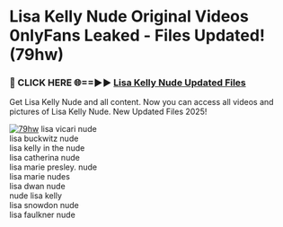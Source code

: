 # Lisa Kelly Nude Original Videos 0nlyFans Leaked - Files Updated! (79hw)

<h3>🔴 CLICK HERE 🌐==►► <a href="https://tinyurl.com/yc6ubb5a" rel="nofollow">Lisa Kelly Nude Updated Files</a></h3>

Get Lisa Kelly Nude and all content. Now you can access all videos and pictures of Lisa Kelly Nude. New Updated Files 2025!

[![79hw](https://i.imgur.com/7eu0CRL.gif)](https://tinyurl.com/yc6ubb5a)
lisa vicari nude<br>
lisa buckwitz nude<br>
lisa kelly in the nude<br>
lisa catherina nude<br>
lisa marie presley. nude<br>
lisa marie nudes<br>
lisa dwan nude<br>
nude lisa kelly<br>
lisa snowdon nude<br>
lisa faulkner nude